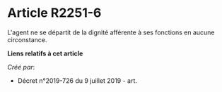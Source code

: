 # Article R2251-6

L'agent ne se départit de la dignité afférente à ses fonctions en aucune circonstance.

**Liens relatifs à cet article**

_Créé par_:

  - Décret n°2019-726 du 9 juillet 2019 - art.
